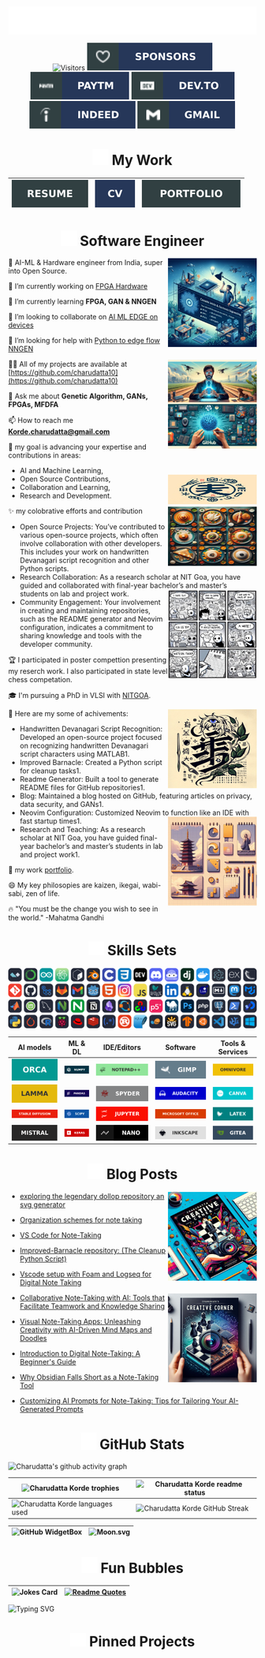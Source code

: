 ![SVG Banners](assets/svg/profile_banner.svg)

<div align="center">
 
![Visitors](https://api.visitorbadge.io/api/visitors?path=https%3A%2F%2Fgithub.com%2Fcharudatta10&countColor=%23263759)
[![Github-sponsors](assets/svg/sponsors-100000.svg)](https://github.com/sponsors/charudatta10)
[![Paytm](assets/svg/paytm-100000.svg)](assets/images/pay4.jpeg)
[![Dev.to](assets/svg/devto.svg)](https://dev.to/charudatta10)
[![indeed](assets/svg/indeed-100000.svg)](https://profile.indeed.com/p/charudattak-h04r448)
[![Gmail](assets/svg/gmail-100000.svg)](mailto:152109007c@gmail.com)
<!-- ![](https://img.shields.io/badge/Contact%20Me-0070CA?style=for-the-badge) -->

</div>

<h1 align="center"> <img src="assets/svg/briefcase-solid.svg" alt="binder folder" width="32" /> My Work </h1>
<div align="center">
 
| [![Resume](assets/svg/resume-100000.svg)](src/resume/resume.pdf "download") | [![Curriculum Vitae](assets/svg/cv-100000.svg)](src/cv/cv.pdf "download")  | [![Portfolio](assets/svg/portfolio-100000.svg)](src/portfolio/portfolio.pdf "download") |
| -- | -- |  -- |

</div>

<!--- -- About ME  -->

<h1 align="center" >  <img src="assets/svg/engineer.svg" alt="binder folder" width="32" />  Software Engineer  </h1>

<img align="right" src="assets/images/banner1.jpeg" alt="Charudatta" width="180" height="180"/>

🧠  AI-ML \& Hardware engineer from India, super into Open Source.

🔭 I’m currently working on [FPGA Hardware](https://github.com/charudatta10/hdl-codes-glowing-octo-invention)

🌱 I’m currently learning **FPGA, GAN \& NNGEN**

👯 I’m looking to collaborate on [AI ML EDGE on  devices](https://github.com/charudatta10/hdl-codes-glowing-octo-invention)

🤝 I’m looking for help with [Python to edge flow NNGEN](https://github.com/charudatta10/hdl-codes-glowing-octo-invention)

<img align="right" src="assets/images/banner2.jpeg" alt="Charudatta" width="180" height="180"/>

👨‍💻 All of my projects are available at [https://github.com/charudatta10](https://github.com/charudatta10)

💬 Ask me about **Genetic Algorithm, GANs, FPGAs, MFDFA**

📫 How to reach me **Korde.charudatta@gmail.com**

🎯 my goal is advancing your expertise and contributions in areas:
 
 - AI and Machine Learning,
 - Open Source Contributions, <img align="right" src="assets/images/banner4.jpg" alt="Charudatta" width="180" height="60"/>
 - Collaboration and Learning,
 - Research and Development.

<img align="right" src="assets/images/banner3.jpeg" alt="Charudatta" width="180" height="120"/>

✨ my colobrative efforts and contribution

 - Open Source Projects: You’ve contributed to various open-source projects, which often involve collaboration with other developers. This includes your work on handwritten Devanagari script recognition and other Python scripts.
 -  Research Collaboration: As a research scholar at NIT Goa, you have guided and collaborated with final-year bachelor’s and master’s students on lab and project work. <img align="right" src="assets/images/banner5.jpeg" alt="Charudatta" width="180" height="180"/>
 -  Community Engagement: Your involvement in creating and maintaining repositories, such as the README generator and Neovim configuration, indicates a commitment to sharing knowledge and tools with the developer community. 

🏆 I participated in poster compettion presenting my reserch work. I also participated in state level chess competation. 

🎓 I'm pursuing a PhD in VLSI with [NITGOA](https://nitgoa.ac.in/).

<img align="right" src="assets/images/banner6.jpg" alt="Charudatta" width="180" height="160"/>

🚀 Here are  my some of  achivements:
 
 - Handwritten Devanagari Script Recognition: Developed an open-source project focused on recognizing handwritten Devanagari script characters using MATLAB1.
 - Improved Barnacle: Created a Python script for cleanup tasks1.
 - Readme Generator: Built a tool to generate README files for GitHub repositories1.
 - Blog: Maintained a blog hosted on GitHub, featuring articles on privacy, data security, and GANs1.
 - Neovim Configuration: Customized Neovim to function like an IDE with fast startup times1. <img align="right" src="assets/images/banner7.jpeg" alt="Charudatta" width="180" height="180"/>
 - Research and Teaching: As a research scholar at NIT Goa, you have guided final-year bachelor’s and master’s students in lab and project work1.

🎁 my work [portfolio](https://charudatta10.github.io/myblog/portfolio/project.html).

😄 My key philosopies are kaizen, ikegai, wabi-sabi, zen of life.

🔥 "You must be the change you wish to see in the world." -Mahatma Gandhi

</div>

<!--- -- Skills Section ------->

<h1 align="center">  <img src="assets/svg/kitchen-set-solid.svg" alt="binder folder" width="32" /> Skills Sets  </h1>

<div align="center">
 
![My Skills](assets/svg/icons.svg)

| AI models | ML & DL | IDE/Editors | Software | Tools &          Services |                                                                   
| :----------------: | :------------------: | :-------------------: | :--------------------: | :-----------------: | 
| ![Orca](assets/svg/Orca-100000.svg) | ![NumPy](assets/svg/numpy-013243.svg)  |     ![Notepad++](assets/svg/Notepad++-90E59A.svg)     |  ![Gimp ](assets/svg/Gimp-657D8B.svg)  | ![Omnivore](assets/svg/Omnivore-100000.svg) |    
| ![LAMMA](assets/svg/LAMMA-100000.svg) | ![Pandas](assets/svg/pandas-150458.svg) |   ![Spyder](assets/svg/Spyder-838485.svg)  |   ![Audacity](assets/svg/Audacity-0000CC.svg)    |   ![Canva](assets/svg/Canva-00C4CC.svg)  |  
| ![Stable diffusion](assets/svg/Stable_diffusion-100000.svg) |  ![SciPy](assets/svg/SciPy-0C55A5.svg)  |    ![Jupyter Notebook](assets/svg/jupyter-FA0F00.svg)    | ![MS Office](assets/svg/Microsoft_Office-D83B01.svg) |   ![LaTeX](assets/svg/latex-008080.svg)   |  
| ![Mistral](assets/svg/Mistral-100000.svg)  |  ![Keras](assets/svg/Keras-D00000.svg)   | ![Nano](assets/svg/nano-100000.svg) | ![Inkscape](assets/svg/Inkscape-e0e0e0.svg) | ![Gitea](assets/svg/Gitea-34495E.svg) | 

</div>

<!-- BLOG-POST-LIST -->

<h1 align="center" >  <img src="assets/svg/blog-solid.svg" alt="binder folder" width="32" />  Blog Posts </h1>

<img align="right" src="assets/images/blog1.jpeg" alt="Charudatta" width="180" height="180"/>

- [exploring the legendary dollop repository an svg generator](https://dev.to/charudatta10/exploring-the-legendary-dollop-repository-an-svg-generator-4388)
- [Organization schemes for note taking](https://dev.to/charudatta10/organization-schemes-for-note-taking-j18)
- [VS Code for Note-Taking](https://dev.to/charudatta10/vs-code-for-note-taking-324b)
- [Improved-Barnacle repository: (The Cleanup Python Script)](https://dev.to/charudatta10/improved-barnacle-repository-the-cleanup-python-script-172d)
- [Vscode setup with Foam and Logseq for Digital Note Taking](https://dev.to/charudatta10/vscode-setup-with-foam-and-logseq-for-digital-note-taking-2953)

  <img align="right" src="assets/images/blog2.jpeg" alt="Charudatta" width="180" height="180"/>
  
- [Collaborative Note-Taking with AI: Tools that Facilitate Teamwork and Knowledge Sharing](https://dev.to/charudatta10/collaborative-note-taking-with-ai-tools-that-facilitate-teamwork-and-knowledge-sharing-2i3p)
- [Visual Note-Taking Apps: Unleashing Creativity with AI-Driven Mind Maps and Doodles](https://dev.to/charudatta10/visual-note-taking-apps-unleashing-creativity-with-ai-driven-mind-maps-and-doodles-hfp)
- [Introduction to Digital Note-Taking: A Beginner's Guide](https://dev.to/charudatta10/introduction-to-digital-note-taking-a-beginners-guide-9p2)
- [Why Obsidian Falls Short as a Note-Taking Tool](https://dev.to/charudatta10/why-obsidian-falls-short-as-a-note-taking-tool-3ef2)
- [Customizing AI Prompts for Note-Taking: Tips for Tailoring Your AI-Generated Prompts](https://charudatta10.github.io/myblog/blog/index.html)
  
<!--- -- GitHub Stats --------->

<h1 align="center"> <img src="assets/svg/github-alt-brands-solid.svg" alt="binder folder" width="32" /> GitHub Stats </h1>

<!----- Activity Graph ------>

![Charudatta's github activity graph](https://github-readme-activity-graph.vercel.app/graph?username=charudatta10&theme=onedark)

| ![Charudatta Korde trophies](https://github-profile-trophy.vercel.app/?username=charudatta10&row=2&column=3&theme=onedark)| ![Charudatta Korde readme status](https://github-readme-stats.vercel.app/api?username=charudatta10&locale=en&theme=onedark&include_all_commits=true&rank_icon=github) |
| -- | -- |
| ![Charudatta Korde languages used](https://github-readme-stats.vercel.app/api/top-langs?username=charudatta10&show_icons=true&locale=en&layout=compact&theme=onedark) | ![Charudatta Korde GitHub Streak](https://github-readme-streak-stats.herokuapp.com/?user=charudatta10&theme=onedark&border_radius=10) |


| ![GitHub WidgetBox](https://github-widgetbox.vercel.app/api/profile?username=charudatta10&data=followers,repositories,stars,commits&theme=onedark) | ![Moon.svg](https://moon-svg.minung.dev/moon.svg?theme=basic) |
|  - | - |

<h1 align="center"> <img src="assets/svg/soap-solid.svg" alt="binder folder" width="32" /> Fun Bubbles </h1>

| ![Jokes Card](https://readme-jokes.vercel.app/api) | [![Readme Quotes](https://quotes-github-readme.vercel.app/api?type=horizontal&theme=dark)](https://github.com/piyushsuthar/github-readme-quotes) |
| - | - |

![Typing SVG](https://readme-typing-svg.demolab.com?font=Fira+Code&pause=1000&center=true&vCenter=true&random=true&width=1920&lines=%E2%80%9CBe+afraid+and+do+it+anyway.%E2%80%9D+%E2%80%93+Anonymous;%E2%80%9CRight+now+is+the+only+guarantee.%E2%80%9D+%E2%80%93+Jay+Long;%E2%80%9CBe+a+voice.+Not+an+echo.%E2%80%9D+%E2%80%93+Anonymous;%E2%80%9CIt+will+all+make+sense+eventually.%E2%80%9D+%E2%80%93+Anonymous;%E2%80%9CDon%E2%80%99t+be+afraid+to+dream+big.%E2%80%9D+%E2%80%93+Anonymous;%E2%80%9CFearlessness+is+the+mother+of+reinvention.%E2%80%9D+%E2%80%93+Arianna+Huffington)

<!--- -- Projects Section ------------>

<h1 align="center"> <img src="assets/svg/diagram-project-solid.svg" alt="binder folder" width="32" /> Pinned Projects  </h1>



